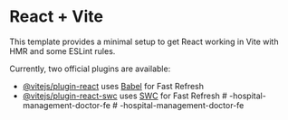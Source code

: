 # React + Vite

This template provides a minimal setup to get React working in Vite with HMR and some ESLint rules.

Currently, two official plugins are available:

- [@vitejs/plugin-react](https://github.com/vitejs/vite-plugin-react/blob/main/packages/plugin-react/README.md) uses [Babel](https://babeljs.io/) for Fast Refresh
- [@vitejs/plugin-react-swc](https://github.com/vitejs/vite-plugin-react-swc) uses [SWC](https://swc.rs/) for Fast Refresh
#   - h o s p i t a l - m a n a g e m e n t - d o c t o r - f e  
 #   - h o s p i t a l - m a n a g e m e n t - d o c t o r - f e  
 